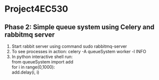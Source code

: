 # Project4EC530

## Phase 2: Simple queue system using Celery and rabbitmq server
1. Start rabbit server using command sudo rabbitmq-server
2. To see processes in action: celery -A queueSystem worker -l INFO 
3. In python interactive shell run:<br>
from queueSystem import add<br>
for i in range(0,1000):<br>
  add.delay(i, i)
